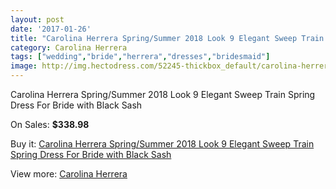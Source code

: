 ```yaml
---
layout: post
date: '2017-01-26'
title: "Carolina Herrera Spring/Summer 2018 Look 9 Elegant Sweep Train Spring Dress For Bride with Black Sash"
category: Carolina Herrera
tags: ["wedding","bride","herrera","dresses","bridesmaid"]
image: http://img.hectodress.com/52245-thickbox_default/carolina-herrera-spring-summer-2018-look-9-elegant-sweep-train-spring-dress-for-bride-with-black-sash.jpg
---
```

Carolina Herrera Spring/Summer 2018 Look 9 Elegant Sweep Train Spring Dress For Bride with Black Sash

On Sales: **$338.98**
<a href="https://www.hectodress.com/carolina-herrera/16472-carolina-herrera-spring-summer-2018-look-9-elegant-sweep-train-spring-dress-for-bride-with-black-sash.html"><amp-img layout="responsive" width="600" height="600" src="//img.hectodress.com/52245-thickbox_default/carolina-herrera-spring-summer-2018-look-9-elegant-sweep-train-spring-dress-for-bride-with-black-sash.jpg" alt="Carolina Herrera Spring/Summer 2018 Look 9 Elegant Sweep Train Spring Dress For Bride with Black Sash 0" /></a>
<a href="https://www.hectodress.com/carolina-herrera/16472-carolina-herrera-spring-summer-2018-look-9-elegant-sweep-train-spring-dress-for-bride-with-black-sash.html"><amp-img layout="responsive" width="600" height="600" src="//img.hectodress.com/52247-thickbox_default/carolina-herrera-spring-summer-2018-look-9-elegant-sweep-train-spring-dress-for-bride-with-black-sash.jpg" alt="Carolina Herrera Spring/Summer 2018 Look 9 Elegant Sweep Train Spring Dress For Bride with Black Sash 1" /></a>
<a href="https://www.hectodress.com/carolina-herrera/16472-carolina-herrera-spring-summer-2018-look-9-elegant-sweep-train-spring-dress-for-bride-with-black-sash.html"><amp-img layout="responsive" width="600" height="600" src="//img.hectodress.com/52246-thickbox_default/carolina-herrera-spring-summer-2018-look-9-elegant-sweep-train-spring-dress-for-bride-with-black-sash.jpg" alt="Carolina Herrera Spring/Summer 2018 Look 9 Elegant Sweep Train Spring Dress For Bride with Black Sash 2" /></a>

Buy it: [Carolina Herrera Spring/Summer 2018 Look 9 Elegant Sweep Train Spring Dress For Bride with Black Sash](https://www.hectodress.com/carolina-herrera/16472-carolina-herrera-spring-summer-2018-look-9-elegant-sweep-train-spring-dress-for-bride-with-black-sash.html "Carolina Herrera Spring/Summer 2018 Look 9 Elegant Sweep Train Spring Dress For Bride with Black Sash")

View more: [Carolina Herrera](https://www.hectodress.com/323-carolina-herrera "Carolina Herrera")